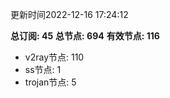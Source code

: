 更新时间2022-12-16 17:24:12

**总订阅: 45**
**总节点: 694**
**有效节点: 116**
- v2ray节点: 110
- ss节点: 1
- trojan节点: 5
